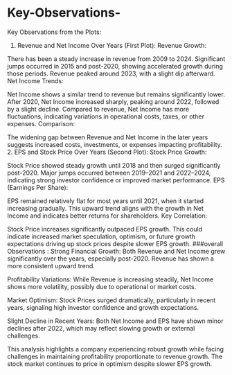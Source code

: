 # Key-Observations-


Key Observations from the Plots:
1. Revenue and Net Income Over Years (First Plot):
Revenue Growth:

There has been a steady increase in revenue from 2009 to 2024.
Significant jumps occurred in 2015 and post-2020, showing accelerated growth during those periods.
Revenue peaked around 2023, with a slight dip afterward.
Net Income Trends:

Net Income shows a similar trend to revenue but remains significantly lower.
After 2020, Net Income increased sharply, peaking around 2022, followed by a slight decline.
Compared to revenue, Net Income has more fluctuations, indicating variations in operational costs, taxes, or other expenses.
Comparison:

The widening gap between Revenue and Net Income in the later years suggests increased costs, investments, or expenses impacting profitability.
2. EPS and Stock Price Over Years (Second Plot):
Stock Price Growth:

Stock Price showed steady growth until 2018 and then surged significantly post-2020.
Major jumps occurred between 2019–2021 and 2022–2024, indicating strong investor confidence or improved market performance.
EPS (Earnings Per Share):

EPS remained relatively flat for most years until 2021, when it started increasing gradually.
This upward trend aligns with the growth in Net Income and indicates better returns for shareholders.
Key Correlation:

Stock Price increases significantly outpaced EPS growth.
This could indicate increased market speculation, optimism, or future growth expectations driving up stock prices despite slower EPS growth.
###overall Observations :
Strong Financial Growth:
Both Revenue and Net Income grew significantly over the years, especially post-2020. Revenue has shown a more consistent upward trend.

Profitability Variations:
While Revenue is increasing steadily, Net Income shows more volatility, possibly due to operational or market costs.

Market Optimism:
Stock Prices surged dramatically, particularly in recent years, signaling high investor confidence and growth expectations.

Slight Decline in Recent Years:
Both Net Income and EPS have shown minor declines after 2022, which may reflect slowing growth or external challenges.

This analysis highlights a company experiencing robust growth while facing challenges in maintaining profitability proportionate to revenue growth. The stock market continues to price in optimism despite slower EPS growth.
